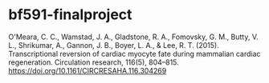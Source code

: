 # bf591-finalproject

O'Meara, C. C., Wamstad, J. A., Gladstone, R. A., Fomovsky, G. M., Butty, V. L., Shrikumar, A., Gannon, J. B., Boyer, L. A., & Lee, R. T. (2015). Transcriptional reversion of cardiac myocyte fate during mammalian cardiac regeneration. Circulation research, 116(5), 804–815. https://doi.org/10.1161/CIRCRESAHA.116.304269
